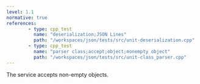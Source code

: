 ```yaml
---
level: 1.1
normative: true
references:
        - type: cpp_test
          name: "deserialization;JSON Lines"
          path: "/workspaces/json/tests/src/unit-deserialization.cpp"
        - type: cpp_test
          name: "parser class;accept;object;nonempty object"
          path: "/workspaces/json/tests/src/unit-class_parser.cpp"            
---
```


The service accepts non-empty objects.